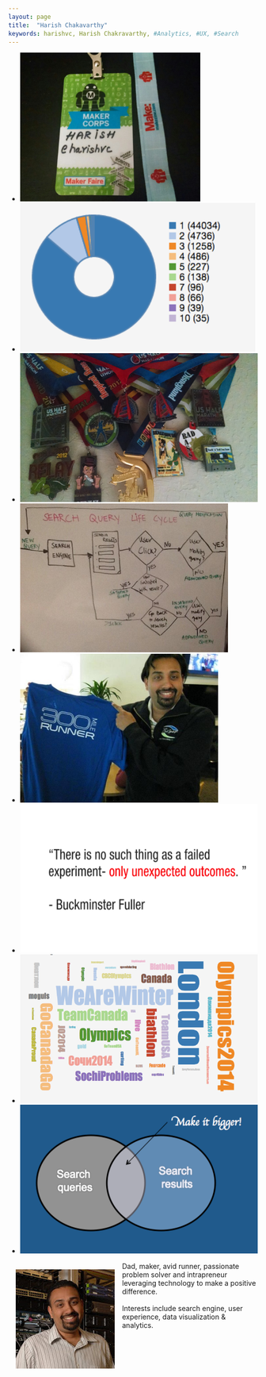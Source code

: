 ```yaml
---
layout: page
title:  "Harish Chakavarthy"
keywords: harishvc, Harish Chakravarthy, #Analytics, #UX, #Search
---
```



<script type="text/javascript">
  $(document).ready(function(){
    
$('.bxslider').bxSlider({
   minSlides: 2,
  maxSlides: 4,
  slideWidth: 500,
  slideMargin: 10
});
  });
</script>
<div class="slider">
<ul class="bxslider">
  <li><img src="/pics/harishvc-maker-badge-2012.jpg"  height="300" title="MakerFaire"/></li>
  <li><img src="/pics/sochi2014-day4-userfrequency.png"  height="300" title="sochi2014: day 4 tweet frequency"/></li>
  <li><img src="/pics/harishvc-avid-runner-medals.jpg"  height="300" title="run medals"/></li>
  <li><img src="/pics/harishvc-search-lifecycle.jpg"  height="300" title="search lifecycle"/></li>
  <li><img src="/pics/harishvc-300.jpg"  height="300" title="300 miles"/></li>
  <li><img src="/pics/harishvc-uo.png"  height="300" title="unexpeced outcomes"/></li>
  <li><img src="/pics/sochi2014-day4-hashtag-cloud.png"  height="300" title="sochi2014: day 4 tag cloud"/></li>
  <li><img src="/pics/harishvc-search.png"  height="300" title="improve search"/></li>

</ul>
</div>

<p>
<img style="float:left; margin:15px" alt="Harish" src="/pics/harishvc.jpeg"></a>
Dad, maker, avid runner, passionate problem solver and intrapreneur leveraging technology to make a positive difference.
<br/><br/> 
Interests include search engine, user experience, data visualization & analytics.
</p>

